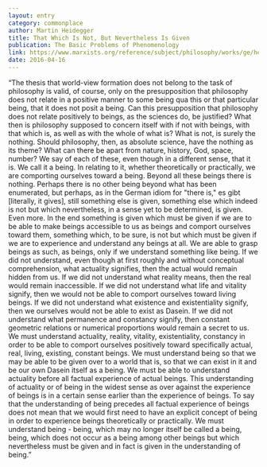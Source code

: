 ```yaml
---
layout: entry
category: commonplace
author: Martin Heidegger
title: That Which Is Not, But Nevertheless Is Given
publication: The Basic Problems of Phenomenology
link: https://www.marxists.org/reference/subject/philosophy/works/ge/heidegge.htm
date: 2016-04-16
---
```


“The thesis that world-view formation does not belong to the task of philosophy is valid, of course, only on the presupposition that philosophy does not relate in a positive manner to some being qua this or that particular being, that it does not posit a being. Can this presupposition that philosophy does not relate positively to beings, as the sciences do, be justified? What then is philosophy supposed to concern itself with if not with beings, with that which is, as well as with the whole of what is? What is not, is surely the nothing. Should philosophy, then, as absolute science, have the nothing as its theme? What can there be apart from nature, history, God, space, number? We say of each of these, even though in a different sense, that it is. We call it a being. In relating to it, whether theoretically or practically, we are comporting ourselves toward a being. Beyond all these beings there is nothing. Perhaps there is no other being beyond what has been enumerated, but perhaps, as in the German idiom for "there is," es gibt [literally, it gives], still something else is given, something else which indeed is not but which nevertheless, in a sense yet to be determined, is given. Even more. In the end something is given which must be given if we are to be able to make beings accessible to us as beings and comport ourselves toward them, something which, to be sure, is not but which must be given if we are to experience and understand any beings at all. We are able to grasp beings as such, as beings, only if we understand something like being. If we did not understand, even though at first roughly and without conceptual comprehension, what actuality signifies, then the actual would remain hidden from us. If we did not understand what reality means, then the real would remain inaccessible. If we did not understand what life and vitality signify, then we would not be able to comport ourselves toward living beings. If we did not understand what existence and existentiality signify, then we ourselves would not be able to exist as Dasein. If we did not understand what permanence and constancy signify, then constant geometric relations or numerical proportions would remain a secret to us. We must understand actuality, reality, vitality, existentiality, constancy in order to be able to comport ourselves positively toward specifically actual, real, living, existing, constant beings. We must understand being so that we may be able to be given over to a world that is, so that we can exist in it and be our own Dasein itself as a being. We must be able to understand actuality before all factual experience of actual beings. This understanding of actuality or of being in the widest sense as over against the experience of beings is in a certain sense earlier than the experience of beings. To say that the understanding of being precedes all factual experience of beings does not mean that we would first need to have an explicit concept of being in order to experience beings theoretically or practically. We must understand being - being, which may no longer itself be called a being, being, which does not occur as a being among other beings but which nevertheless must be given and in fact is given in the understanding of being.”
